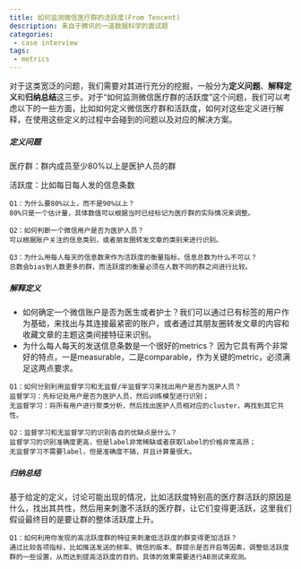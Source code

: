 ```yaml
---
title: 如何监测微信医疗群的活跃度(From Tencent)
description: 来自于腾讯的一道数据科学的面试题
categories:
 - case interview
tags:
 - metrics
---
```





对于这类宽泛的问题，我们需要对其进行充分的挖掘，一般分为**定义问题**、**解释定义**和**归纳总结**这三步。对于“如何监测微信医疗群的活跃度”这个问题，我们可以考虑以下的一些方面，比如如何定义微信医疗群和活跃度，如何对这些定义进行解释，在使用这些定义的过程中会碰到的问题以及对应的解决方案。



##### 定义问题

医疗群：群内成员至少80%以上是医护人员的群

活跃度：比如每日每人发的信息条数

```
Q1：为什么要80%以上，而不是90%以上？
80%只是一个估计量，具体数值可以根据当时已经标记为医疗群的实际情况来调整。

Q2：如何判断一个微信用户是否为医护人员？
可以根据账户关注的信息类别，或者朋友圈转发文章的类别来进行识别。

Q3：为什么用每人每天的信息数来作为活跃度的衡量指标，信息总数为什么不可以？
总数会bias到人数更多的群，而活跃度的衡量必须在人数不同的群之间进行比较。
```



##### 解释定义

- 如何确定一个微信账户是否为医生或者护士？我们可以通过已有标签的用户作为基础，来找出与其连接最紧密的账户，或者通过其朋友圈转发文章的内容和收藏文章的主题这类间接特征来识别。
- 为什么每人每天的发送信息条数是一个很好的metrics？ 因为它具有两个非常好的特点，一是measurable，二是comparable，作为关键的metric，必须满足这两点要求。

```
Q1：如何分别利用监督学习和无监督/半监督学习来找出用户是否为医护人员？
监督学习：先标记处用户是否为医护人员，然后训练模型进行识别；
无监督学习：将所有用户进行聚类分析，然后找出医护人员相对应的cluster，再找到其它共性。

Q2：监督学习和无监督学习的识别各自的优缺点是什么？
监督学习的识别准确度更高，但是label非常稀缺或者获取label的价格非常高昂；
无监督学习不需要label，但是准确度不搞，并且计算量很大。
```



##### 归纳总结

基于给定的定义，讨论可能出现的情况，比如活跃度特别高的医疗群活跃的原因是什么，找出其共性，然后用来刺激不活跃的医疗群，让它们变得更活跃，这里我们假设最终目的是要让群的整体活跃度上升。

```
Q1：如何利用你发现的高活跃度群的特征来刺激低活跃度的群变得更加活跃？
通过比较各项指标，比如推送发送的频率、微信的版本、群提示是否开启等因素，调整低活跃度群的一些设置，从而达到提高活跃度的目的。具体的效果需要进行AB测试来观测。
```
